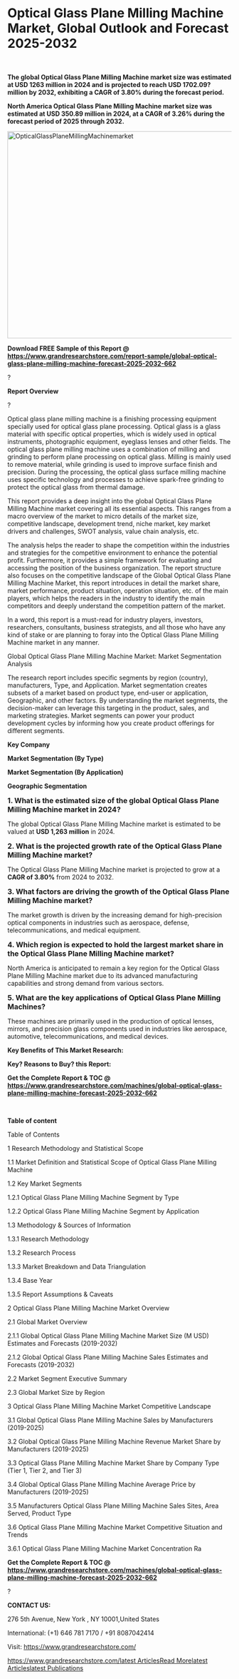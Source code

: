 <h1>Optical Glass Plane Milling Machine Market, Global Outlook and Forecast 2025-2032</h1><br/><p><strong>The global Optical Glass Plane Milling Machine market size was estimated at USD 1263 million in 2024 and is projected to reach USD 1702.09? million by 2032, exhibiting a <strong>CAGR</strong> of 3.80% during the forecast period.</strong></p>
 
 
 
 <p><strong>North America Optical Glass Plane Milling Machine market size was estimated at USD 350.89 million in 2024, at a <strong>CAGR</strong> of 3.26% during the forecast period of 2025 through 2032.</strong></p>
 
 
 
 <p><img alt="OpticalGlassPlaneMillingMachinemarket" src="https://www.grandresearchstore.com/assets/report-images/OpticalGlassPlaneMillingMachinemarket.png" style="width: 730px; height: 464px;" /></p>
 
 
 
 <div><b>Download FREE Sample of this Report @ <a href="https://www.grandresearchstore.com/report-sample/global-optical-glass-plane-milling-machine-forecast-2025-2032-662">https://www.grandresearchstore.com/report-sample/global-optical-glass-plane-milling-machine-forecast-2025-2032-662</a></b></div>
 
 
 
 <p>? </p>
 
 
 
 <p><strong>Report Overview</strong></p>
 
 
 
 <p>? </p>
 
 
 
 <p>Optical glass plane milling machine is a finishing processing equipment specially used for optical glass plane processing. Optical glass is a glass material with specific optical properties, which is widely used in optical instruments, photographic equipment, eyeglass lenses and other fields. The optical glass plane milling machine uses a combination of milling and grinding to perform plane processing on optical glass. Milling is mainly used to remove material, while grinding is used to improve surface finish and precision. During the processing, the optical glass surface milling machine uses specific technology and processes to achieve spark-free grinding to protect the optical glass from thermal damage.</p>
 
 
 
 <p>This report provides a deep insight into the global Optical Glass Plane Milling Machine market covering all its essential aspects. This ranges from a macro overview of the market to micro details of the market size, competitive landscape, development trend, niche market, key market drivers and challenges, SWOT analysis, value chain analysis, etc.</p>
 
 
 
 <p>The analysis helps the reader to shape the competition within the industries and strategies for the competitive environment to enhance the potential profit. Furthermore, it provides a simple framework for evaluating and accessing the position of the business organization. The report structure also focuses on the competitive landscape of the Global Optical Glass Plane Milling Machine Market, this report introduces in detail the market share, market performance, product situation, operation situation, etc. of the main players, which helps the readers in the industry to identify the main competitors and deeply understand the competition pattern of the market.</p>
 
 
 
 <p>In a word, this report is a must-read for industry players, investors, researchers, consultants, business strategists, and all those who have any kind of stake or are planning to foray into the Optical Glass Plane Milling Machine market in any manner.</p>
 
 
 
 <p>Global Optical Glass Plane Milling Machine Market: Market Segmentation Analysis</p>
 
 
 
 <p>The research report includes specific segments by region (country), manufacturers, Type, and Application. Market segmentation creates subsets of a market based on product type, end-user or application, Geographic, and other factors. By understanding the market segments, the decision-maker can leverage this targeting in the product, sales, and marketing strategies. Market segments can power your product development cycles by informing how you create product offerings for different segments.</p>
 
 
 
 <p><strong>Key Company</strong></p>
 
 
 
 <p><strong>Market Segmentation (By Type)</strong></p>
 
 
 
 <p><strong>Market Segmentation (<strong>By Application</strong>)</strong></p>
 
 
 
 <p><strong>Geographic Segmentation</strong></p>
 
 
 
 <p><span style="font-size:16px;"><strong>1. What is the estimated size of the global Optical Glass Plane Milling Machine market in 2024?</strong></span></p>
 
 
 
 <p>The global Optical Glass Plane Milling Machine market is estimated to be valued at <strong>USD 1,263 million</strong> in 2024.</p>
 
 
 
 <p><span style="font-size:16px;"><strong>2. What is the projected growth rate of the Optical Glass Plane Milling Machine market?</strong></span></p>
 
 
 
 <p>The Optical Glass Plane Milling Machine market is projected to grow at a <strong><strong>CAGR</strong> of 3.80%</strong> from 2024 to 2032.</p>
 
 
 
 <p><span style="font-size:16px;"><strong>3. What factors are driving the growth of the Optical Glass Plane Milling Machine market?</strong></span></p>
 
 
 
 <p>The market growth is driven by the increasing demand for high-precision optical components in industries such as aerospace, defense, telecommunications, and medical equipment.</p>
 
 
 
 <p><span style="font-size:16px;"><strong>4. Which region is expected to hold the largest market share in the Optical Glass Plane Milling Machine market?</strong></span></p>
 
 
 
 <p>North America is anticipated to remain a key region for the Optical Glass Plane Milling Machine market due to its advanced manufacturing capabilities and strong demand from various sectors.</p>
 
 
 
 <p><span style="font-size:16px;"><strong>5. What are the <strong>key applications</strong> of Optical Glass Plane Milling Machines?</strong></span></p>
 
 
 
 <p>These machines are primarily used in the production of optical lenses, mirrors, and precision glass components used in industries like aerospace, automotive, telecommunications, and medical devices.</p>
 
 
 
 <p><strong>Key Benefits of This Market Research:</strong></p>
 
 
 
 <p><strong>Key? <strong>Reasons to Buy</strong>? this Report:</strong></p>
 
 
 
 <div><b>Get the Complete Report & TOC @ <a href="https://www.grandresearchstore.com/machines/global-optical-glass-plane-milling-machine-forecast-2025-2032-662">https://www.grandresearchstore.com/machines/global-optical-glass-plane-milling-machine-forecast-2025-2032-662</a></b></div>
 
 
 
 <p><br />
 
 <b>Table of content</b></p>
 
 
 
 <p>Table of Contents<br />
 
 1 Research Methodology and Statistical Scope<br />
 
 1.1 Market Definition and Statistical Scope of Optical Glass Plane Milling Machine<br />
 
 1.2 Key Market Segments<br />
 
 1.2.1 Optical Glass Plane Milling Machine Segment by Type<br />
 
 1.2.2 Optical Glass Plane Milling Machine Segment by Application<br />
 
 1.3 Methodology & Sources of Information<br />
 
 1.3.1 Research Methodology<br />
 
 1.3.2 Research Process<br />
 
 1.3.3 Market Breakdown and Data Triangulation<br />
 
 1.3.4 Base Year<br />
 
 1.3.5 Report Assumptions & Caveats<br />
 
 2 Optical Glass Plane Milling Machine Market Overview<br />
 
 2.1 Global Market Overview<br />
 
 2.1.1 Global Optical Glass Plane Milling Machine Market Size (M USD) Estimates and Forecasts (2019-2032)<br />
 
 2.1.2 Global Optical Glass Plane Milling Machine Sales Estimates and Forecasts (2019-2032)<br />
 
 2.2 Market Segment Executive Summary<br />
 
 2.3 Global Market Size by Region<br />
 
 3 Optical Glass Plane Milling Machine Market Competitive Landscape<br />
 
 3.1 Global Optical Glass Plane Milling Machine Sales by Manufacturers (2019-2025)<br />
 
 3.2 Global Optical Glass Plane Milling Machine Revenue Market Share by Manufacturers (2019-2025)<br />
 
 3.3 Optical Glass Plane Milling Machine Market Share by Company Type (Tier 1, Tier 2, and Tier 3)<br />
 
 3.4 Global Optical Glass Plane Milling Machine Average Price by Manufacturers (2019-2025)<br />
 
 3.5 Manufacturers Optical Glass Plane Milling Machine Sales Sites, Area Served, Product Type<br />
 
 3.6 Optical Glass Plane Milling Machine Market Competitive Situation and Trends<br />
 
 3.6.1 Optical Glass Plane Milling Machine Market Concentration Ra</p>
 
 
 
 <div><b>Get the Complete Report & TOC @ <a href="https://www.grandresearchstore.com/machines/global-optical-glass-plane-milling-machine-forecast-2025-2032-662">https://www.grandresearchstore.com/machines/global-optical-glass-plane-milling-machine-forecast-2025-2032-662</a></b></div>
 
 
 
 <p>? </p>
 
 
 
 <p><b>CONTACT US:</b><br />
 
 276 5th Avenue, New York , NY 10001,United States<br />
 
 International: (+1) 646 781 7170 / +91 8087042414<br />
 
 Visit: <a href="https://www.grandresearchstore.com/">https://www.grandresearchstore.com/</a><br />
 
 <a href="https://gyeongbokgung.com">https://www.grandresearchstore.com/</a><a href="https://hallyeomaritime.com">latest Articles</a><a href="https://jingwansa.com">Read More</a><a href="https://nguoiviet.jp/">latest Articles</a><a href="https://www.intelmarketresearch.com/">latest Publications</a></p>